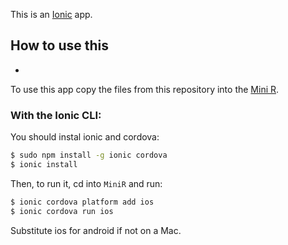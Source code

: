 This is an [Ionic](http://ionicframework.com/docs/) app.

## How to use this

*

To use this app copy the files from this repository into the [Mini R](https://github.com/ismobaga/MiniR).

### With the Ionic CLI:

You should instal ionic and cordova:

```bash
$ sudo npm install -g ionic cordova
$ ionic install
```

Then, to run it, cd into `MiniR` and run:

```bash
$ ionic cordova platform add ios
$ ionic cordova run ios
```

Substitute ios for android if not on a Mac.

